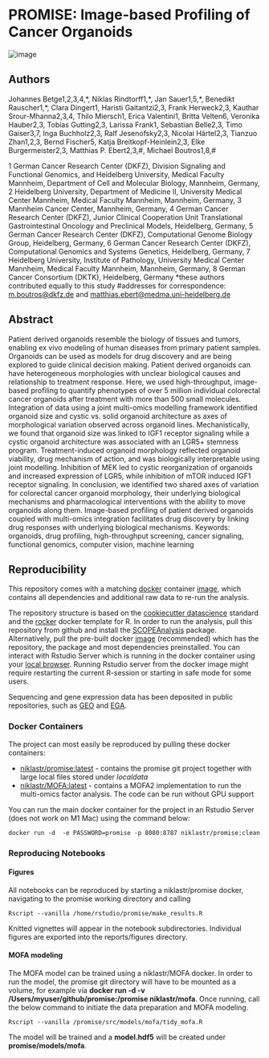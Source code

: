 # PROMISE: Image-based Profiling of Cancer Organoids

![image](https://user-images.githubusercontent.com/18559148/136934819-e9881ecf-9f37-4d30-85aa-07b2418317e6.png)

## Authors
Johannes Betge1,2,3,4,\*, Niklas Rindtorff1,\*, Jan Sauer1,5,\*, Benedikt Rauscher1,\*, Clara Dingert1, Haristi Gaitantzi2,3, Frank Herweck2,3, Kauthar Srour-Mhanna2,3,4, Thilo Miersch1, Erica Valentini1, Britta Velten6, Veronika Hauber2,3, Tobias Gutting2,3, Larissa Frank1, Sebastian Belle2,3, Timo Gaiser3,7, Inga Buchholz2,3, Ralf Jesenofsky2,3, Nicolai Härtel2,3, Tianzuo Zhan1,2,3, Bernd Fischer5, Katja Breitkopf-Heinlein2,3, Elke Burgermeister2,3, Matthias P. Ebert2,3,#, Michael Boutros1,8,#
 
1 German Cancer Research Center (DKFZ), Division Signaling and Functional Genomics, and Heidelberg University, Medical Faculty Mannheim, Department of Cell and Molecular Biology, Mannheim, Germany,
2 Heidelberg University, Department of Medicine II, University Medical Center Mannheim, Medical Faculty Mannheim, Mannheim, Germany, 
3 Mannheim Cancer Center, Mannheim, Germany, 
4 German Cancer Research Center (DKFZ), Junior Clinical Cooperation Unit Translational Gastrointestinal Oncology and Preclinical Models, Heidelberg, Germany,
5 German Cancer Research Center (DKFZ), Computational Genome Biology Group, Heidelberg, Germany, 
6 German Cancer Research Center (DKFZ), Computational Genomics and Systems Genetics, Heidelberg, Germany, 
7 Heidelberg University, Institute of Pathology, University Medical Center Mannheim, Medical Faculty Mannheim, Mannheim, Germany, 
8 German Cancer Consortium (DKTK), Heidelberg, Germany
*these authors contributed equally to this study
#addresses for correspondence: m.boutros@dkfz.de and matthias.ebert@medma.uni-heidelberg.de


## Abstract
Patient derived organoids resemble the biology of tissues and tumors, enabling ex vivo modeling of human diseases from primary patient samples. Organoids can be used as models for drug discovery and are being explored to guide clinical decision making. Patient derived organoids can have heterogeneous morphologies with unclear biological causes and relationship to treatment response. Here, we used high-throughput, image-based profiling to quantify phenotypes of over 5 million individual colorectal cancer organoids after treatment with more than 500 small molecules. Integration of data using a joint multi-omics modelling framework identified organoid size and cystic vs. solid organoid architecture as axes of morphological variation observed across organoid lines. Mechanistically, we found that organoid size was linked to IGF1 receptor signaling while a cystic organoid architecture was associated with an LGR5+ stemness program. Treatment-induced organoid morphology reflected organoid viability, drug mechanism of action, and was biologically interpretable using joint modelling. Inhibition of MEK led to cystic reorganization of organoids and increased expression of LGR5, while inhibition of mTOR induced IGF1 receptor signaling. In conclusion, we identified two shared axes of variation for colorectal cancer organoid morphology, their underlying biological mechanisms and pharmacological interventions with the ability to move organoids along them. Image-based profiling of patient derived organoids coupled with multi-omics integration facilitates drug discovery by linking drug responses with underlying biological mechanisms.
Keywords:  organoids, drug profiling, high-throughput screening, cancer signaling, functional genomics, computer vision, machine learning 

## Reproducibility
This repository comes with a matching [docker](https://www.docker.com/products/docker-desktop) container [image](https://hub.docker.com/r/niklastr/promise/tags), which contains all dependencies and additional raw data to re-run the analysis.

The repository structure is based on the [cookiecutter datascience](https://github.com/drivendata/cookiecutter-data-science) standard and the [rocker](https://www.rocker-project.org/) docker template for R. In order to run the analysis, pull this repository from github and install the [SCOPEAnalysis](https://figshare.com/s/e465d65a9964d3b999e9) package. Alternatively, pull the pre-built docker [image](https://hub.docker.com/layers/158839806/niklastr/promise/latest/images/sha256-362bac7f1dc8bafa2bfb519413ed08ed1ec4023171cf618c17e47eca0686fbf7?context=repo) (recommended) which has the repository, the package and most dependencies preinstalled. You can interact with Rstudio Server which is running in the docker container using your [local browser](localhost:8080). Running Rstudio server from the docker image might require restarting the current R-session or starting in safe mode for some users. 

Sequencing and gene expression data has been deposited in public repositories, such as [GEO](https://www.ncbi.nlm.nih.gov/geo/query/acc.cgi?acc=GSE117548) and [EGA](https://ega-archive.org/studies/EGAS00001003140).

### Docker Containers
The project can most easily be reproduced by pulling these docker containers: 

* [niklastr/promise:latest](https://hub.docker.com/r/niklastr/promise/tags) - contains the promise git project together with large local files stored under *localdata*
* [niklastr/MOFA:latest](https://hub.docker.com/r/niklastr/mofa/tags) - contains a MOFA2 implementation to run the multi-omics factor analysis. The code can be run without GPU support

You can run the main docker container for the project in an Rstudio Server (does not work on M1 Mac) using the command below:

```
docker run -d  -e PASSWORD=promise -p 8080:8787 niklastr/promise:clean
```


### Reproducing Notebooks
#### Figures
All notebooks can be reproduced by starting a niklastr/promise docker, navigating to the promise working directory and calling

```
Rscript --vanilla /home/rstudio/promise/make_results.R
```

Knitted vignettes will appear in the notebook subdirectories. Individual figures are exported into the reports/figures directory.

#### MOFA modeling
The MOFA model can be trained using a niklastr/MOFA docker. 
In order to run the model, the promise git directory will have to be mounted as a volume, for example via **docker run -d -v /Users/myuser/github/promise:/promise niklastr/mofa**. Once running, call the below command to initiate the data preparation and MOFA modeling. 

```
Rscript --vanilla /promise/src/models/mofa/tidy_mofa.R
```
The model will be trained and a **model.hdf5** will be created under **promise/models/mofa**.

